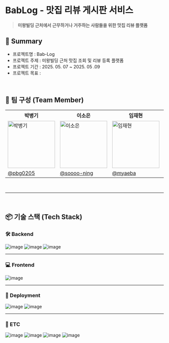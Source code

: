 # BabLog - 맛집 리뷰 게시판 서비스
> **미왕빌딩 근처에서 근무하거나 거주하는 사람들을 위한 맛집 리뷰 플랫폼**

## 📝 Summary

- 프로젝트명 : Bab-Log
- 프로젝트 주제 : 미왕빌딩 근처 맛집 조회 및 리뷰 등록 플랫폼
- 프로젝트 기간 : 2025. 05. 07 ~ 2025. 05 .09
- 프로젝트 목표 : 

</br>

## 👥 팀 구성 (Team Member)
  
<table>
  <tr>
    <th>박병기</th>
    <th>이소은</th>
    <th>임재현</th>
    <th>안지현</th>
    <th>김선영</th>
  </tr>
  <tr>
    <td><img src="https://avatars.githubusercontent.com/u/48561660?v=4" width="150" height="150" alt="박병기"></td>
    <td><img src="https://avatars.githubusercontent.com/u/50363541?v=4" width="150" height="150" alt="이소은"></td>
    <td><img src="https://avatars.githubusercontent.com/u/133865673?v=4" width="150" height="150" alt="임재현"></td>
    <td><img src="https://avatars.githubusercontent.com/u/110217121?v=4" width="150" height="150" alt="안지현"></td>
    <td><img src="https://avatars.githubusercontent.com/u/101615063?v=4" width="150" height="150" alt="김선영"></td>
  </tr>
  <tr>
    <td><a href="https://github.com/pbg0205/">@pbg0205</a></td>
    <td><a href="https://github.com/soooo-ning">@soooo-ning</a></td>
    <td><a href="https://github.com/myaeba">@myaeba</a></td>
    <td><a href="https://github.com/jhroom">@jhroom</a></td>
    <td><a href="https://github.com/heroinesy">@heroinesy</a></td>
  </tr>
</table>

</br>

---

</br>

## 📦 기술 스택 (Tech Stack)

### 🛠 Backend
  ![image](https://img.shields.io/badge/Spring-6DB33F?style=for-the-badge&logo=spring&logoColor=white)
  ![image](https://img.shields.io/badge/MySQL-005C84?style=for-the-badge&logo=mysql&logoColor=white)
  ![image](https://img.shields.io/badge/Gradle-02303A.svg?style=for-the-badge&logo=Gradle&logoColor=white)

---

### 💻 Frontend
![image](https://img.shields.io/badge/React-20232A?style=for-the-badge&logo=react&logoColor=61DAFB)

---

### 🚀 Deployment
![image](https://img.shields.io/badge/docker-%230db7ed.svg?style=for-the-badge&logo=docker&logoColor=white)
![image](https://img.shields.io/badge/Amazon_AWS-FF9900?style=for-the-badge&logo=amazonaws&logoColor=white)

---
### 🛀 ETC
![image](https://img.shields.io/badge/Notion-000000?style=for-the-badge&logo=notion&logoColor=white)
![image](https://img.shields.io/badge/Spring_Security-6DB33F?style=for-the-badge&logo=Spring-Security&logoColor=white)
![image](https://img.shields.io/badge/GIT-E44C30?style=for-the-badge&logo=git&logoColor=white)
![image](https://img.shields.io/badge/Postman-FF6C37?style=for-the-badge&logo=postman&logoColor=white)
